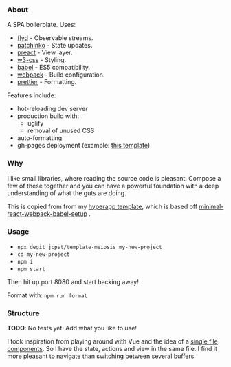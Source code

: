 ### About

A SPA boilerplate. Uses:

* [flyd](https://github.com/paldepind/flyd) - Observable streams.
* [patchinko](https://github.com/barneycarroll/patchinko) - State updates.
* [preact](https://github.com/hyperapp/hyperapp) - View layer.
* [w3-css](https://www.w3schools.com/w3css/default.asp) - Styling.
* [babel](https://github.com/babel/babel) - ES5 compatibility.
* [webpack](https://github.com/webpack/webpack) - Build configuration.
* [prettier](https://github.com/prettier/prettier) - Formatting.

Features include:

* hot-reloading dev server
* production build with:
    * uglify
    * removal of unused CSS
* auto-formatting
* gh-pages deployment (example: [this template](https://github.com/jcpst/template-meiosis))

### Why

I like small libraries, where reading the source code is pleasant. Compose a few of these together and you can have a powerful foundation with a deep understanding of what the guts are doing.

This is copied from from my [hyperapp template](https://github.com/jcpst/template-hyperapp-1), which is based off  [minimal-react-webpack-babel-setup](https://github.com/rwieruch/minimal-react-webpack-babel-setup) .

### Usage

* `npx degit jcpst/template-meiosis my-new-project`
* `cd my-new-project`
* `npm i`
* `npm start`

Then hit up port 8080 and start hacking away!

Format with: `npm run format`

### Structure

**TODO**: No tests yet. Add what you like to use!

I took inspiration from playing around with Vue and the idea of a [single file components](https://vuejs.org/v2/guide/single-file-components.html). So I have the state, actions and view in the same file. I find it more pleasant to navigate than switching between several buffers.